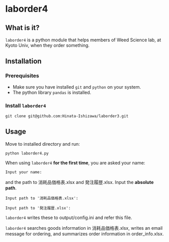 # laborder4

## What is it?
`laborder4` is a python module that helps members of Weed Science lab, at Kyoto Univ, when they order something.

## Installation

### Prerequisites
- Make sure you have installed `git` and `python` on your system.
- The python library `pandas` is installed.

### Install `laborder4`
```
git clone git@github.com:Hinata-Ishizawa/laborder3.git
```

## Usage
Move to installed directory and run:

```
python laborder4.py
```

When using `laborder4` **for the first time**, you are asked your name: 

```
Input your name:
```

and the path to 消耗品価格表.xlsx and 発注履歴.xlsx. Input the **absolute path**.

```
Input path to '消耗品価格表.xlsx':

Input path to '発注履歴.xlsx':

```

`laborder4` writes these to output/config.ini and refer this file.

`laborder4` searches goods information in 消耗品価格表.xlsx, writes an email message for ordering, and summarizes order information in order_info.xlsx.
